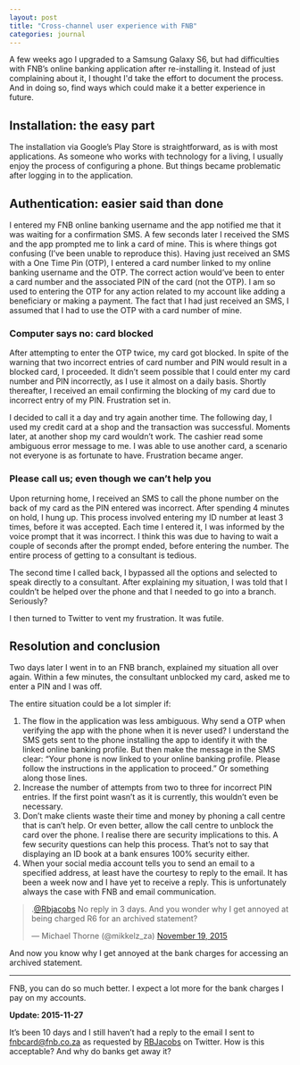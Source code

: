 ```yaml
---
layout: post
title: "Cross-channel user experience with FNB"
categories: journal
---
```


A few weeks ago I upgraded to a Samsung Galaxy S6, but had difficulties with FNB’s online banking application after re-installing
it. Instead of just complaining about it, I thought I'd take the effort to document the process. And in doing so, find ways
which could make it a better experience in future.

## Installation: the easy part

The installation via Google’s Play Store is straightforward, as is with most applications. As someone who works with technology
for a living, I usually enjoy the process of configuring a phone. But things became problematic after logging in to the
application.

## Authentication: easier said than done

I entered my FNB online banking username and the app notified me that it was waiting for a confirmation SMS. A few seconds
later I received the SMS and the app prompted me to link a card of mine. This is where things got confusing (I’ve been unable
to reproduce this). Having just received an SMS with a One Time Pin (OTP), I entered a card number linked to my online banking
username and the OTP. The correct action would’ve been to enter a card number and the associated PIN of the card (not the
OTP). I am so used to entering the OTP for any action related to my account like adding a beneficiary or making a payment.
The fact that I had just received an SMS, I assumed that I had to use the OTP with a card number of mine.

### Computer says no: card blocked

After attempting to enter the OTP twice, my card got blocked. In spite of the warning that two incorrect entries of card
number and PIN would result in a blocked card, I proceeded. It didn’t seem possible that I could enter my card number and
PIN incorrectly, as I use it almost on a daily basis. Shortly thereafter, I received an email confirming the blocking of
my card due to incorrect entry of my PIN. Frustration set in.

I decided to call it a day and try again another time. The following day, I used my credit card at a shop and the transaction
was successful. Moments later, at another shop my card wouldn’t work. The cashier read some ambiguous error message to me.
I was able to use another card, a scenario not everyone is as fortunate to have. Frustration became anger.

### Please call us; even though we can’t help you

Upon returning home, I received an SMS to call the phone number on the back of my card as the PIN entered was incorrect.
After spending 4 minutes on hold, I hung up. This process involved entering my ID number at least 3 times, before it was
accepted. Each time I entered it, I was informed by the voice prompt that it was incorrect. I think this was due to having
to wait a couple of seconds after the prompt ended, before entering the number. The entire process of getting to a consultant
is tedious.

The second time I called back, I bypassed all the options and selected to speak directly to a consultant. After explaining
my situation, I was told that I couldn’t be helped over the phone and that I needed to go into a branch. Seriously?

I then turned to Twitter to vent my frustration. It was futile.

## Resolution and conclusion

Two days later I went in to an FNB branch, explained my situation all over again. Within a few minutes, the consultant unblocked
my card, asked me to enter a PIN and I was off.

The entire situation could be a lot simpler if:

1. The flow in the application was less ambiguous. Why send a OTP when verifying the app with the phone when it is never used? I understand the SMS gets sent to the phone installing the app to identify it with the linked online banking profile. But then make the message in the SMS clear: “Your phone is now linked to your online banking profile. Please follow the instructions in the application to proceed.” Or something along those lines.
2. Increase the number of attempts from two to three for incorrect PIN entries. If the first point wasn’t as it is currently, this wouldn’t even be necessary.
3. Don’t make clients waste their time and money by phoning a call centre that is can’t help. Or even better, allow the call centre to unblock the card over the phone. I realise there are security implications to this. A few security questions can help this process. That’s not to say that displaying an ID book at a bank ensures 100% security either.
4. When your social media account tells you to send an email to a specified address, at least have the courtesy to reply to the email. It has been a week now and I have yet to receive a reply. This is unfortunately always the case with FNB and email communication.

<blockquote class="twitter-tweet">
    <p lang="en" dir="ltr">.<a href="https://twitter.com/Rbjacobs">@Rbjacobs</a> No reply in 3 days. And you wonder why I get annoyed at being charged R6 for an archived statement?</p>
    &mdash; Michael Thorne (@mikkelz_za) <a href="https://twitter.com/mikkelz_za/status/667309621250396160">November 19, 2015</a>
</blockquote>
<script async src="//platform.twitter.com/widgets.js" charset="utf-8"></script>

And now you know why I get annoyed at the bank charges for accessing an archived statement.

---

FNB, you can do so much better. I expect a lot more for the bank charges I pay on my accounts.

**Update: 2015-11-27**

It’s been 10 days and I still haven’t had a reply to the email I sent to [fnbcard@fnb.co.za](mailto:fnbcard@fnb.co.za)
as requested by [RBJacobs](https://twitter.com/Rbjacobs) on Twitter. How is this acceptable? And why do banks get away it?


